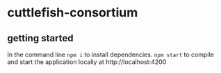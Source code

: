 

# cuttlefish-consortium

## getting started

In the command line ``npm i`` to install dependencies.
``npm start`` to compile and start the application locally at http://localhost:4200